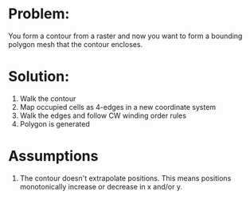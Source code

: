 # Problem:

You form a contour from a raster and now you want to form a bounding
polygon mesh that the contour encloses.

# Solution:

1. Walk the contour
2. Map occupied cells as 4-edges in a new coordinate system
3. Walk the edges and follow CW winding order rules
4. Polygon is generated

# Assumptions

1. The contour doesn't extrapolate positions. This means positions
   monotonically increase or decrease in x and/or y.
